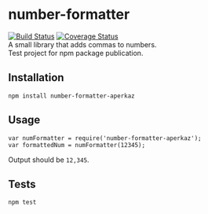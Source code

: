 # number-formatter
[![Build Status](https://travis-ci.org/aperkaz/number-formatter.svg?branch=master)](https://travis-ci.org/aperkaz/number-formatter)
[![Coverage Status](https://coveralls.io/repos/github/aperkaz/number-formatter/badge.svg?branch=master)](https://coveralls.io/github/aperkaz/number-formatter?branch=master)</br>
A small library that adds commas to numbers.
</br>Test project for npm package publication.

## Installation
`npm install number-formatter-aperkaz`

## Usage
`var numFormatter = require('number-formatter-aperkaz');` </br>
`var formattedNum = numFormatter(12345);`


Output should be `12,345`.

## Tests
`npm test`
